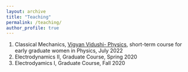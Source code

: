 ```yaml
---
layout: archive
title: "Teaching"
permalink: /teaching/
author_profile: true
---
```


1. Classical Mechanics, [Vigyan Vidushi- Physics](https://vv.hbcse.tifr.res.in), short-term course for early graduate women in Physics, July 2022
2. Electrodynamics II, Graduate Course, Spring 2020
3. Electrodyamics I, Graduate Course, Fall 2020
  


